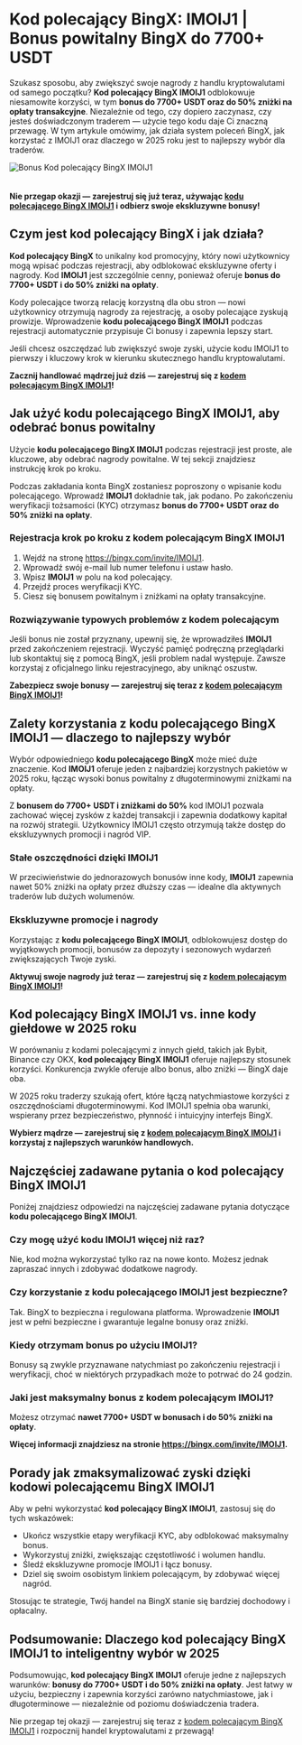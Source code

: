 <h1>Kod polecający BingX: IMOIJ1 | Bonus powitalny BingX do 7700+ USDT</h1>
<p>Szukasz sposobu, aby zwiększyć swoje nagrody z handlu kryptowalutami od samego początku? <strong>Kod polecający BingX IMOIJ1</strong> odblokowuje niesamowite korzyści, w tym <strong>bonus do 7700+ USDT oraz do 50% zniżki na opłaty transakcyjne</strong>. Niezależnie od tego, czy dopiero zaczynasz, czy jesteś doświadczonym traderem — użycie tego kodu daje Ci znaczną przewagę. W tym artykule omówimy, jak działa system poleceń BingX, jak korzystać z IMOIJ1 oraz dlaczego w 2025 roku jest to najlepszy wybór dla traderów.</p>
<img src="https://images.mirror-media.xyz/publication-images/ubp9hkvKYCbqJ3NidSYp3.png" alt="Bonus Kod polecający BingX IMOIJ1" style="max-width:100%;height:auto;margin-bottom:20px;">
<p><strong>Nie przegap okazji — zarejestruj się już teraz, używając <a href="https://bingx.com/invite/IMOIJ1">kodu polecającego BingX IMOIJ1</a> i odbierz swoje ekskluzywne bonusy!</strong></p>

<h2>Czym jest kod polecający BingX i jak działa?</h2>
<p><strong>Kod polecający BingX</strong> to unikalny kod promocyjny, który nowi użytkownicy mogą wpisać podczas rejestracji, aby odblokować ekskluzywne oferty i nagrody. Kod <strong>IMOIJ1</strong> jest szczególnie cenny, ponieważ oferuje <strong>bonus do 7700+ USDT i do 50% zniżki na opłaty</strong>.</p>
<p>Kody polecające tworzą relację korzystną dla obu stron — nowi użytkownicy otrzymują nagrody za rejestrację, a osoby polecające zyskują prowizje. Wprowadzenie <strong>kodu polecającego BingX IMOIJ1</strong> podczas rejestracji automatycznie przypisuje Ci bonusy i zapewnia lepszy start.</p>
<p>Jeśli chcesz oszczędzać lub zwiększyć swoje zyski, użycie kodu IMOIJ1 to pierwszy i kluczowy krok w kierunku skutecznego handlu kryptowalutami.</p>
<p><strong>Zacznij handlować mądrzej już dziś — zarejestruj się z <a href="https://bingx.com/invite/IMOIJ1">kodem polecającym BingX IMOIJ1</a>!</strong></p>

<h2>Jak użyć kodu polecającego BingX IMOIJ1, aby odebrać bonus powitalny</h2>
<p>Użycie <strong>kodu polecającego BingX IMOIJ1</strong> podczas rejestracji jest proste, ale kluczowe, aby odebrać nagrody powitalne. W tej sekcji znajdziesz instrukcję krok po kroku.</p>
<p>Podczas zakładania konta BingX zostaniesz poproszony o wpisanie kodu polecającego. Wprowadź <strong>IMOIJ1</strong> dokładnie tak, jak podano. Po zakończeniu weryfikacji tożsamości (KYC) otrzymasz <strong>bonus do 7700+ USDT oraz do 50% zniżki na opłaty</strong>.</p>

<h3>Rejestracja krok po kroku z kodem polecającym BingX IMOIJ1</h3>
<ol>
<li>Wejdź na stronę <a href="https://bingx.com/invite/IMOIJ1">https://bingx.com/invite/IMOIJ1</a>.</li>
<li>Wprowadź swój e-mail lub numer telefonu i ustaw hasło.</li>
<li>Wpisz <strong>IMOIJ1</strong> w polu na kod polecający.</li>
<li>Przejdź proces weryfikacji KYC.</li>
<li>Ciesz się bonusem powitalnym i zniżkami na opłaty transakcyjne.</li>
</ol>

<h3>Rozwiązywanie typowych problemów z kodem polecającym</h3>
<p>Jeśli bonus nie został przyznany, upewnij się, że wprowadziłeś <strong>IMOIJ1</strong> przed zakończeniem rejestracji. Wyczyść pamięć podręczną przeglądarki lub skontaktuj się z pomocą BingX, jeśli problem nadal występuje. Zawsze korzystaj z oficjalnego linku rejestracyjnego, aby uniknąć oszustw.</p>
<p><strong>Zabezpiecz swoje bonusy — zarejestruj się teraz z <a href="https://bingx.com/invite/IMOIJ1">kodem polecającym BingX IMOIJ1</a>!</strong></p>

<h2>Zalety korzystania z kodu polecającego BingX IMOIJ1 — dlaczego to najlepszy wybór</h2>
<p>Wybór odpowiedniego <strong>kodu polecającego BingX</strong> może mieć duże znaczenie. Kod <strong>IMOIJ1</strong> oferuje jeden z najbardziej korzystnych pakietów w 2025 roku, łącząc wysoki bonus powitalny z długoterminowymi zniżkami na opłaty.</p>
<p>Z <strong>bonusem do 7700+ USDT i zniżkami do 50%</strong> kod IMOIJ1 pozwala zachować więcej zysków z każdej transakcji i zapewnia dodatkowy kapitał na rozwój strategii. Użytkownicy IMOIJ1 często otrzymują także dostęp do ekskluzywnych promocji i nagród VIP.</p>

<h3>Stałe oszczędności dzięki IMOIJ1</h3>
<p>W przeciwieństwie do jednorazowych bonusów inne kody, <strong>IMOIJ1</strong> zapewnia nawet 50% zniżki na opłaty przez dłuższy czas — idealne dla aktywnych traderów lub dużych wolumenów.</p>

<h3>Ekskluzywne promocje i nagrody</h3>
<p>Korzystając z <strong>kodu polecającego BingX IMOIJ1</strong>, odblokowujesz dostęp do wyjątkowych promocji, bonusów za depozyty i sezonowych wydarzeń zwiększających Twoje zyski.</p>
<p><strong>Aktywuj swoje nagrody już teraz — zarejestruj się z <a href="https://bingx.com/invite/IMOIJ1">kodem polecającym BingX IMOIJ1</a>!</strong></p>

<h2>Kod polecający BingX IMOIJ1 vs. inne kody giełdowe w 2025 roku</h2>
<p>W porównaniu z kodami polecającymi z innych giełd, takich jak Bybit, Binance czy OKX, <strong>kod polecający BingX IMOIJ1</strong> oferuje najlepszy stosunek korzyści. Konkurencja zwykle oferuje albo bonus, albo zniżki — BingX daje oba.</p>
<p>W 2025 roku traderzy szukają ofert, które łączą natychmiastowe korzyści z oszczędnościami długoterminowymi. Kod IMOIJ1 spełnia oba warunki, wspierany przez bezpieczeństwo, płynność i intuicyjny interfejs BingX.</p>
<p><strong>Wybierz mądrze — zarejestruj się z <a href="https://bingx.com/invite/IMOIJ1">kodem polecającym BingX IMOIJ1</a> i korzystaj z najlepszych warunków handlowych.</strong></p>

<h2>Najczęściej zadawane pytania o kod polecający BingX IMOIJ1</h2>
<p>Poniżej znajdziesz odpowiedzi na najczęściej zadawane pytania dotyczące <strong>kodu polecającego BingX IMOIJ1</strong>.</p>

<h3>Czy mogę użyć kodu IMOIJ1 więcej niż raz?</h3>
<p>Nie, kod można wykorzystać tylko raz na nowe konto. Możesz jednak zapraszać innych i zdobywać dodatkowe nagrody.</p>

<h3>Czy korzystanie z kodu polecającego IMOIJ1 jest bezpieczne?</h3>
<p>Tak. BingX to bezpieczna i regulowana platforma. Wprowadzenie <strong>IMOIJ1</strong> jest w pełni bezpieczne i gwarantuje legalne bonusy oraz zniżki.</p>

<h3>Kiedy otrzymam bonus po użyciu IMOIJ1?</h3>
<p>Bonusy są zwykle przyznawane natychmiast po zakończeniu rejestracji i weryfikacji, choć w niektórych przypadkach może to potrwać do 24 godzin.</p>

<h3>Jaki jest maksymalny bonus z kodem polecającym IMOIJ1?</h3>
<p>Możesz otrzymać <strong>nawet 7700+ USDT w bonusach i do 50% zniżki na opłaty</strong>.</p>
<p><strong>Więcej informacji znajdziesz na stronie <a href="https://bingx.com/invite/IMOIJ1">https://bingx.com/invite/IMOIJ1</a>.</strong></p>

<h2>Porady jak zmaksymalizować zyski dzięki kodowi polecającemu BingX IMOIJ1</h2>
<p>Aby w pełni wykorzystać <strong>kod polecający BingX IMOIJ1</strong>, zastosuj się do tych wskazówek:</p>
<ul>
<li>Ukończ wszystkie etapy weryfikacji KYC, aby odblokować maksymalny bonus.</li>
<li>Wykorzystuj zniżki, zwiększając częstotliwość i wolumen handlu.</li>
<li>Śledź ekskluzywne promocje IMOIJ1 i łącz bonusy.</li>
<li>Dziel się swoim osobistym linkiem polecającym, by zdobywać więcej nagród.</li>
</ul>
<p>Stosując te strategie, Twój handel na BingX stanie się bardziej dochodowy i opłacalny.</p>

<h2>Podsumowanie: Dlaczego kod polecający BingX IMOIJ1 to inteligentny wybór w 2025</h2>
<p>Podsumowując, <strong>kod polecający BingX IMOIJ1</strong> oferuje jedne z najlepszych warunków: <strong>bonusy do 7700+ USDT i do 50% zniżki na opłaty</strong>. Jest łatwy w użyciu, bezpieczny i zapewnia korzyści zarówno natychmiastowe, jak i długoterminowe — niezależnie od poziomu doświadczenia tradera.</p>
<p>Nie przegap tej okazji — zarejestruj się teraz z <a href="https://bingx.com/invite/IMOIJ1">kodem polecającym BingX IMOIJ1</a> i rozpocznij handel kryptowalutami z przewagą!</p>
